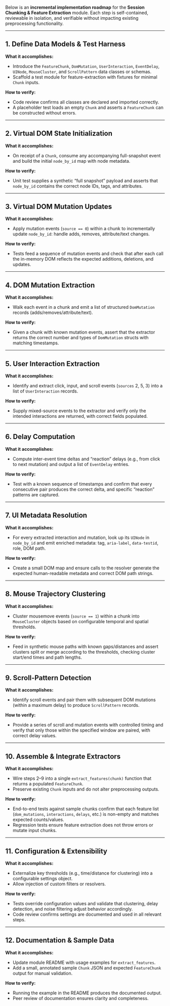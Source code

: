 Below is an **incremental implementation roadmap** for the **Session Chunking & Feature Extraction** module. Each step is self-contained, reviewable in isolation, and verifiable without impacting existing preprocessing functionality.

---

## 1. Define Data Models & Test Harness

**What it accomplishes:**

* Introduce the `FeatureChunk`, `DomMutation`, `UserInteraction`, `EventDelay`, `UINode`, `MouseCluster`, and `ScrollPattern` data classes or schemas.
* Scaffold a test module for feature-extraction with fixtures for minimal `Chunk` inputs.

**How to verify:**

* Code review confirms all classes are declared and imported correctly.
* A placeholder test loads an empty `Chunk` and asserts a `FeatureChunk` can be constructed without errors.

---

## 2. Virtual DOM State Initialization

**What it accomplishes:**

* On receipt of a `Chunk`, consume any accompanying full-snapshot event and build the initial `node_by_id` map with node metadata.

**How to verify:**

* Unit test supplies a synthetic “full snapshot” payload and asserts that `node_by_id` contains the correct node IDs, tags, and attributes.

---

## 3. Virtual DOM Mutation Updates

**What it accomplishes:**

* Apply mutation events (`source == 0`) within a chunk to incrementally update `node_by_id`: handle adds, removes, attribute/text changes.

**How to verify:**

* Tests feed a sequence of mutation events and check that after each call the in-memory DOM reflects the expected additions, deletions, and updates.

---

## 4. DOM Mutation Extraction

**What it accomplishes:**

* Walk each event in a chunk and emit a list of structured `DomMutation` records (adds/removes/attribute/text).

**How to verify:**

* Given a chunk with known mutation events, assert that the extractor returns the correct number and types of `DomMutation` structs with matching timestamps.

---

## 5. User Interaction Extraction

**What it accomplishes:**

* Identify and extract click, input, and scroll events (`sources` 2, 5, 3) into a list of `UserInteraction` records.

**How to verify:**

* Supply mixed-source events to the extractor and verify only the intended interactions are returned, with correct fields populated.

---

## 6. Delay Computation

**What it accomplishes:**

* Compute inter-event time deltas and “reaction” delays (e.g., from click to next mutation) and output a list of `EventDelay` entries.

**How to verify:**

* Test with a known sequence of timestamps and confirm that every consecutive pair produces the correct delta, and specific “reaction” patterns are captured.

---

## 7. UI Metadata Resolution

**What it accomplishes:**

* For every extracted interaction and mutation, look up its `UINode` in `node_by_id` and emit enriched metadata: tag, `aria-label`, `data-testid`, role, DOM path.

**How to verify:**

* Create a small DOM map and ensure calls to the resolver generate the expected human-readable metadata and correct DOM path strings.

---

## 8. Mouse Trajectory Clustering

**What it accomplishes:**

* Cluster mousemove events (`source == 1`) within a chunk into `MouseCluster` objects based on configurable temporal and spatial thresholds.

**How to verify:**

* Feed in synthetic mouse paths with known gaps/distances and assert clusters split or merge according to the thresholds, checking cluster start/end times and path lengths.

---

## 9. Scroll-Pattern Detection

**What it accomplishes:**

* Identify scroll events and pair them with subsequent DOM mutations (within a maximum delay) to produce `ScrollPattern` records.

**How to verify:**

* Provide a series of scroll and mutation events with controlled timing and verify that only those within the specified window are paired, with correct delay values.

---

## 10. Assemble & Integrate Extractors

**What it accomplishes:**

* Wire steps 2–9 into a single `extract_features(chunk)` function that returns a populated `FeatureChunk`.
* Preserve existing `Chunk` inputs and do not alter preprocessing outputs.

**How to verify:**

* End-to-end tests against sample chunks confirm that each feature list (`dom_mutations`, `interactions`, `delays`, etc.) is non-empty and matches expected counts/values.
* Regression tests ensure feature extraction does not throw errors or mutate input chunks.

---

## 11. Configuration & Extensibility

**What it accomplishes:**

* Externalize key thresholds (e.g., time/distance for clustering) into a configurable settings object.
* Allow injection of custom filters or resolvers.

**How to verify:**

* Tests override configuration values and validate that clustering, delay detection, and noise filtering adjust behavior accordingly.
* Code review confirms settings are documented and used in all relevant steps.

---

## 12. Documentation & Sample Data

**What it accomplishes:**

* Update module README with usage examples for `extract_features`.
* Add a small, annotated sample `Chunk` JSON and expected `FeatureChunk` output for manual validation.

**How to verify:**

* Running the example in the README produces the documented output.
* Peer review of documentation ensures clarity and completeness.
